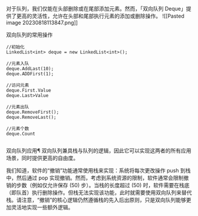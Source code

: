 对于队列，我们仅能在头部删除或在尾部添加元素。然而，「双向队列 Deque」提供了更高的灵活性，允许在头部和尾部执行元素的添加或删除操作。
![[Pasted image 20230818113847.png]]

双向队列的常用操作
```
//初始化
LinkedList<int> deque = new LinkedList<int>();

//元素入队
deque.AddLast(10);
deque.ADDFirst(1);

//访问元素
deque.First.Value
deque.Last>Value

//元素出队
deque.RemoveFirst();
deque.RemoveLast();

//元素个数
deque.Count


```

双向队列应用¶
双向队列兼具栈与队列的逻辑，因此它可以实现这两者的所有应用场景，同时提供更高的自由度。

我们知道，软件的“撤销”功能通常使用栈来实现：系统将每次更改操作 push 到栈中，然后通过 pop 实现撤销。然而，考虑到系统资源的限制，软件通常会限制撤销的步数（例如仅允许保存 \(50\) 步）。当栈的长度超过 \(50\) 时，软件需要在栈底（即队首）执行删除操作。但栈无法实现该功能，此时就需要使用双向队列来替代栈。请注意，“撤销”的核心逻辑仍然遵循栈的先入后出原则，只是双向队列能够更加灵活地实现一些额外逻辑。